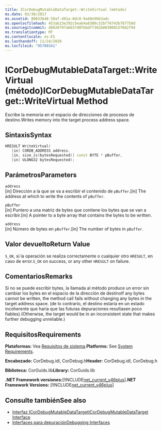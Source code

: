 ```yaml
---
title: ICorDebugMutableDataTarget::WriteVirtual (método)
ms.date: 03/30/2017
ms.assetid: 80833648-58a7-491a-8dc8-9a48e9bb3adc
ms.openlocfilehash: 453ab23e292c5eab4a8300c32bf76743b787750d
ms.sourcegitcommit: d8020797a6657d0fbbdff362b80300815f682f94
ms.translationtype: MT
ms.contentlocale: es-ES
ms.lasthandoff: 11/24/2020
ms.locfileid: "95709341"
---
```

# <a name="icordebugmutabledatatargetwritevirtual-method"></a><span data-ttu-id="11a80-102">ICorDebugMutableDataTarget::WriteVirtual (método)</span><span class="sxs-lookup"><span data-stu-id="11a80-102">ICorDebugMutableDataTarget::WriteVirtual Method</span></span>

<span data-ttu-id="11a80-103">Escribe la memoria en el espacio de direcciones de procesos de destino.</span><span class="sxs-lookup"><span data-stu-id="11a80-103">Writes memory into the target process address space.</span></span>  
  
## <a name="syntax"></a><span data-ttu-id="11a80-104">Sintaxis</span><span class="sxs-lookup"><span data-stu-id="11a80-104">Syntax</span></span>  
  
```cpp  
HRESULT WriteVirtual(  
   [in] CORDB_ADDRESS address,  
   [in, size_is(bytesRequested)] const BYTE * pBuffer,  
   [in] ULONG32 bytesRequested);  
```  
  
## <a name="parameters"></a><span data-ttu-id="11a80-105">Parámetros</span><span class="sxs-lookup"><span data-stu-id="11a80-105">Parameters</span></span>  

 `address`  
 <span data-ttu-id="11a80-106">[in] Dirección a la que se va a escribir el contenido de `pBuffer`.</span><span class="sxs-lookup"><span data-stu-id="11a80-106">[in] The address at which to write the contents of `pBuffer`.</span></span>  
  
 `pBuffer`  
 <span data-ttu-id="11a80-107">[in] Puntero a una matriz de bytes que contiene los bytes que se van a escribir.</span><span class="sxs-lookup"><span data-stu-id="11a80-107">[in] A pointer to a byte array that contains the bytes to be written.</span></span>  
  
 `address`  
 <span data-ttu-id="11a80-108">[in] Número de bytes en `pBuffer`.</span><span class="sxs-lookup"><span data-stu-id="11a80-108">[in] The number of bytes in `pBuffer`.</span></span>  
  
## <a name="return-value"></a><span data-ttu-id="11a80-109">Valor devuelto</span><span class="sxs-lookup"><span data-stu-id="11a80-109">Return Value</span></span>  

 <span data-ttu-id="11a80-110">`S_OK`, si la operación se realiza correctamente o cualquier otro `HRESULT`, en caso de error.</span><span class="sxs-lookup"><span data-stu-id="11a80-110">`S_OK` on success, or any other `HRESULT` on failure.</span></span>  
  
## <a name="remarks"></a><span data-ttu-id="11a80-111">Comentarios</span><span class="sxs-lookup"><span data-stu-id="11a80-111">Remarks</span></span>  

 <span data-ttu-id="11a80-112">Si no se puede escribir bytes, la llamada al método produce un error sin cambiar los bytes en el espacio de la dirección de destino</span><span class="sxs-lookup"><span data-stu-id="11a80-112">If any bytes cannot be written, the method call fails without changing any bytes in the target address space.</span></span> <span data-ttu-id="11a80-113">(de lo contrario, el destino estaría en un estado incoherente que haría que las futuras depuraciones resultasen poco fiables).</span><span class="sxs-lookup"><span data-stu-id="11a80-113">(Otherwise, the target would be in an inconsistent state that makes further debugging unreliable.)</span></span>  
  
## <a name="requirements"></a><span data-ttu-id="11a80-114">Requisitos</span><span class="sxs-lookup"><span data-stu-id="11a80-114">Requirements</span></span>  

 <span data-ttu-id="11a80-115">**Plataformas:** Vea [Requisitos de sistema](../../get-started/system-requirements.md).</span><span class="sxs-lookup"><span data-stu-id="11a80-115">**Platforms:** See [System Requirements](../../get-started/system-requirements.md).</span></span>  
  
 <span data-ttu-id="11a80-116">**Encabezado:** CorDebug.idl, CorDebug.h</span><span class="sxs-lookup"><span data-stu-id="11a80-116">**Header:** CorDebug.idl, CorDebug.h</span></span>  
  
 <span data-ttu-id="11a80-117">**Biblioteca:** CorGuids.lib</span><span class="sxs-lookup"><span data-stu-id="11a80-117">**Library:** CorGuids.lib</span></span>  
  
 <span data-ttu-id="11a80-118">**.NET Framework versiones:**[!INCLUDE[net_current_v46plus](../../../../includes/net-current-v46plus-md.md)]</span><span class="sxs-lookup"><span data-stu-id="11a80-118">**.NET Framework Versions:** [!INCLUDE[net_current_v46plus](../../../../includes/net-current-v46plus-md.md)]</span></span>  
  
## <a name="see-also"></a><span data-ttu-id="11a80-119">Consulte también</span><span class="sxs-lookup"><span data-stu-id="11a80-119">See also</span></span>

- [<span data-ttu-id="11a80-120">Interfaz ICorDebugMutableDataTarget</span><span class="sxs-lookup"><span data-stu-id="11a80-120">ICorDebugMutableDataTarget Interface</span></span>](icordebugmutabledatatarget-interface.md)
- [<span data-ttu-id="11a80-121">Interfaces para depuración</span><span class="sxs-lookup"><span data-stu-id="11a80-121">Debugging Interfaces</span></span>](debugging-interfaces.md)
